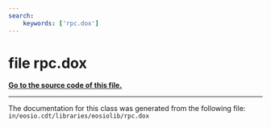 ```yaml
---
search:
    keywords: ['rpc.dox']
---
```


# file rpc.dox

**[Go to the source code of this file.](rpc_8dox_source.md)**


----------------------------------------
The documentation for this class was generated from the following file: `in/eosio.cdt/libraries/eosiolib/rpc.dox`
